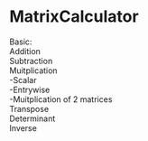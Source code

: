 # MatrixCalculator
Basic:  
Addition  
Subtraction  
Muitplication  
  -Scalar  
  -Entrywise  
  -Muitplication of 2 matrices  
Transpose  
Determinant  
Inverse  
